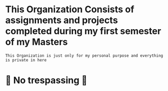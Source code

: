 # This Organization Consists of assignments and projects completed during my first semester of my Masters

`This Organization is just only for my personal purpose and everything is private in here`

# 🚫 No trespassing 🚫
